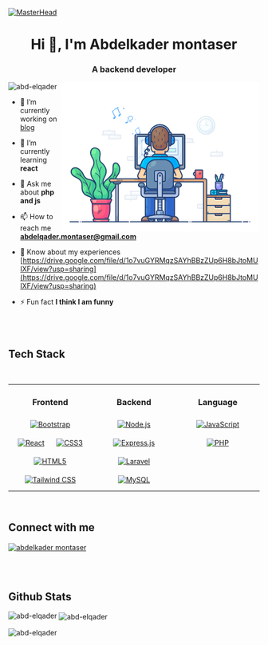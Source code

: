 [![MasterHead](https://www.w3care.com/images/uploads/testimonials/Laravel.webp)](https://rishavchanda.io)
<h1 align="center">Hi 👋, I'm Abdelkader montaser</h1>
<h3 align="center">A backend developer</h3>
<img align="right" alt="Coding" width="400" src="https://raw.githubusercontent.com/SupianIDz/SupianIDz/main/coding.gif"/>

<p align="left"> <img src="https://komarev.com/ghpvc/?username=abd-elqader&label=Profile%20views&color=0e75b6&style=flat" alt="abd-elqader" /> </p>

- 🔭 I’m currently working on [blog](https://app.elnakoury.com/)

- 🌱 I’m currently learning **react**

- 💬 Ask me about **php and js**

- 📫 How to reach me **abdelqader.montaser@gmail.com**

- 📄 Know about my experiences [https://drive.google.com/file/d/1o7vuGYRMqzSAYhBBzZUp6H8bJtoMUIXF/view?usp=sharing](https://drive.google.com/file/d/1o7vuGYRMqzSAYhBBzZUp6H8bJtoMUIXF/view?usp=sharing)

- ⚡ Fun fact **I think I am funny**

<br/>  

<br/>

## Tech Stack

<br/>

<table align="center">
<tr><td align="top" width="33%">

<h3 align="center">Frontend </h3>
<div align="center">  
<!-- <a href="https://reactjs.org/" target="_blank"><img style="margin: 10px" src="https://profilinator.rishav.dev/skills-assets/react-original-wordmark.svg" alt="React" height="50" /></a>   -->
<a href="https://getbootstrap.com/docs/3.4/javascript/" target="_blank"><img style="margin: 10px" src="https://profilinator.rishav.dev/skills-assets/bootstrap-plain.svg" alt="Bootstrap" height="50" /></a>
<a href="https://reactjs.org/" target="_blank"><img style="margin: 10px" src="https://profilinator.rishav.dev/skills-assets/react-original-wordmark.svg" alt="React" height="50"></a> 
<a href="https://www.w3schools.com/css/" target="_blank"><img style="margin: 10px" src="https://profilinator.rishav.dev/skills-assets/css3-original-wordmark.svg" alt="CSS3" height="50" /></a>  
<a href="https://en.wikipedia.org/wiki/HTML5" target="_blank"><img style="margin: 10px" src="https://profilinator.rishav.dev/skills-assets/html5-original-wordmark.svg" alt="HTML5" height="50" /></a>  
<a href="https://www.tailwindcss.com/" target="_blank"><img style="margin: 10px" src="https://profilinator.rishav.dev/skills-assets/tailwindcss.svg" alt="Tailwind CSS" height="50" /></a>  
</div>

</td><td valign="top" width="33%">



<h3 align="center">Backend </h3>
<div align="center">  
<!-- <a href="https://www.mongodb.com/" target="_blank"><img style="margin: 10px" src="https://profilinator.rishav.dev/skills-assets/mongodb-original-wordmark.svg" alt="MongoDB" height="50" /></a> -->
<a href="https://nodejs.org/" target="_blank"><img style="margin: 10px" src="https://profilinator.rishav.dev/skills-assets/nodejs-original-wordmark.svg" alt="Node.js" height="50" /></a>  
<a href="https://expressjs.com/" target="_blank"><img style="margin: 10px" src="https://profilinator.rishav.dev/skills-assets/express-original-wordmark.svg" alt="Express.js" height="50" /></a>  
<a href="https://laravel.com/" target="_blank"><img style="margin: 10px" src="https://profilinator.rishav.dev/skills-assets/laravel-plain-wordmark.svg" alt="Laravel" height="50" /></a>  
<a href="https://www.mysql.com/" target="_blank"><img style="margin: 10px" src="https://profilinator.rishav.dev/skills-assets/mysql-original-wordmark.svg" alt="MySQL" height="50" /></a>  
</div>

</td><td valign="top" width="33%">



<h3 align="center">Language </h3>
<div align="center">  
<a href="https://www.javascript.com/" target="_blank"><img style="margin: 10px" src="https://profilinator.rishav.dev/skills-assets/javascript-original.svg" alt="JavaScript" height="50" /></a>  
<a href="https://www.php.net/" target="_blank"><img style="margin: 10px" src="https://profilinator.rishav.dev/skills-assets/php-original.svg" alt="PHP" height="50" /></a>  
<!-- <a href="https://www.cplusplus.com/" target="_blank"><img style="margin: 10px" src="https://profilinator.rishav.dev/skills-assets/cplusplus-original.svg" alt="C++" height="50" /></a>   -->
<!-- <a href="https://www.python.org/" target="_blank"><img style="margin: 10px" src="https://profilinator.rishav.dev/skills-assets/python-original.svg" alt="Python" height="50" /></a>   -->
</div>

</td></tr></table>

<br/>    

## Connect with me

<p align="left">
<a href="https://www.linkedin.com/in/abdelkader-montaser/" target="_blank"><img align="center" src="https://raw.githubusercontent.com/rahuldkjain/github-profile-readme-generator/master/src/images/icons/Social/linked-in-alt.svg" alt="abdelkader montaser" height="30" width="40" /></a>
</p>

<br/>  
<br/>

## Github Stats
<p><img align="left" src="https://github-readme-stats.vercel.app/api/top-langs?username=abd-elqader&show_icons=true&locale=en&layout=compact" alt="abd-elqader" /></p>

<p>&nbsp;<img align="center" src="https://github-readme-stats.vercel.app/api?username=abd-elqader&show_icons=true&locale=en" alt="abd-elqader" /></p>

<p><img align="center" src="https://github-readme-streak-stats.herokuapp.com/?user=abd-elqader&" alt="abd-elqader" /></p>


